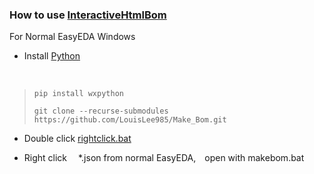 ### How to use [InteractiveHtmlBom](https://github.com/openscopeproject/InteractiveHtmlBom/tree/432e702d068a538683c55abd345c5756456e376b)
For Normal EasyEDA Windows
<br>

* Install [Python](https://www.python.org/downloads)
<br>

> ```shell
> pip install wxpython
> ```
> ```shell
> git clone --recurse-submodules https://github.com/LouisLee985/Make_Bom.git
> ```

* Double click [rightclick.bat]()

* Right click&emsp; *.json from normal EasyEDA,&emsp;open with makebom.bat
